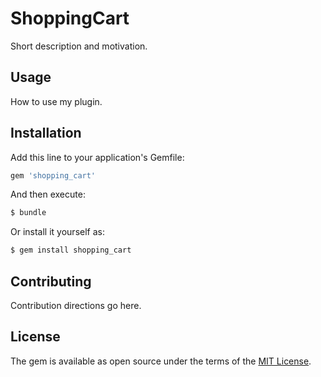 # ShoppingCart
Short description and motivation.

## Usage
How to use my plugin.

## Installation
Add this line to your application's Gemfile:

```ruby
gem 'shopping_cart'
```

And then execute:
```bash
$ bundle
```

Or install it yourself as:
```bash
$ gem install shopping_cart
```

## Contributing
Contribution directions go here.

## License
The gem is available as open source under the terms of the [MIT License](http://opensource.org/licenses/MIT).

